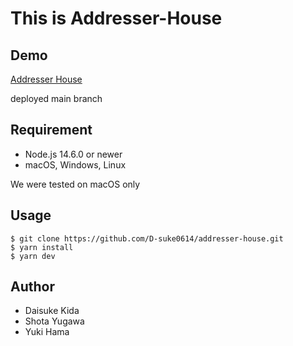 # This is Addresser-House

## Demo
[Addresser House](https://addresser-house.vercel.app/)

deployed main branch

## Requirement
- Node.js 14.6.0 or newer
- macOS, Windows, Linux

<p class="warn">We were tested on macOS only</p>

## Usage
```
$ git clone https://github.com/D-suke0614/addresser-house.git
$ yarn install
$ yarn dev
```

## Author
- Daisuke Kida
- Shota Yugawa
- Yuki Hama
